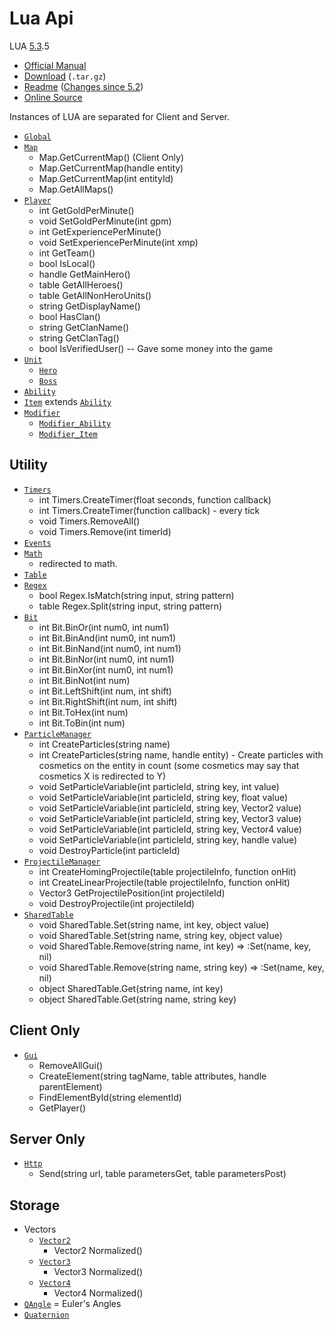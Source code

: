 # Lua Api

LUA [5.3](https://www.lua.org/versions.html#5.3).5
- [Official Manual](https://www.lua.org/manual/5.3/)
- [Download](https://www.lua.org/ftp/lua-5.3.5.tar.gz) (`.tar.gz`)
- [Readme](https://www.lua.org/manual/5.3/readme.html) ([Changes since 5.2](https://www.lua.org/manual/5.3/readme.html#changes))
- [Online Source](https://www.lua.org/source/5.3/)

Instances of LUA are separated for Client and Server.

- [`Global`](Global/)
- [`Map`](Map/)
  - Map.GetCurrentMap() (Client Only)
  - Map.GetCurrentMap(handle entity)
  - Map.GetCurrentMap(int entityId)
  - Map.GetAllMaps()
- [`Player`](Player/)
  - int GetGoldPerMinute()
  - void SetGoldPerMinute(int gpm)
  - int GetExperiencePerMinute()
  - void SetExperiencePerMinute(int xmp)
  - int GetTeam()
  - bool IsLocal()
  - handle GetMainHero()
  - table GetAllHeroes()
  - table GetAllNonHeroUnits()
  - string GetDisplayName()
  - bool HasClan()
  - string GetClanName()
  - string GetClanTag() 
  - bool IsVerifiedUser() -- Gave some money into the game
- [`Unit`](Unit/)
  - [`Hero`](Hero/)
  - [`Boss`](Boss/)
- [`Ability`](Ability/)
- [`Item`](Item/) extends [`Ability`](Ability/) 
- [`Modifier`](Modifier/)
  - [`Modifier_Ability`](Modifier/Ability/)
  - [`Modifier_Item`](Modifier/Item/)

## Utility
- [`Timers`](Timers/)
  - int Timers.CreateTimer(float seconds, function callback)
  - int Timers.CreateTimer(function callback) - every tick
  - void Timers.RemoveAll()
  - void Timers.Remove(int timerId)
- [`Events`](Events/)
- [`Math`](Math/)
  - redirected to math.
- [`Table`](Table/)
- [`Regex`](Regex/)
  - bool Regex.IsMatch(string input, string pattern)
  - table Regex.Split(string input, string pattern)
- [`Bit`](Bit/)
  - int Bit.BinOr(int num0, int num1)
  - int Bit.BinAnd(int num0, int num1)
  - int Bit.BinNand(int num0, int num1)
  - int Bit.BinNor(int num0, int num1)
  - int Bit.BinXor(int num0, int num1)
  - int Bit.BinNot(int num)
  - int Bit.LeftShift(int num, int shift)
  - int Bit.RightShift(int num, int shift)
  - int Bit.ToHex(int num)
  - int Bit.ToBin(int num)
- [`ParticleManager`](ParticleManager/)
  - int CreateParticles(string name)
  - int CreateParticles(string name, handle entity) - Create particles with cosmetics on the entity in count (some cosmetics may say that cosmetics X is redirected to Y)
  - void SetParticleVariable(int particleId, string key, int value)
  - void SetParticleVariable(int particleId, string key, float value)
  - void SetParticleVariable(int particleId, string key, Vector2 value)
  - void SetParticleVariable(int particleId, string key, Vector3 value)
  - void SetParticleVariable(int particleId, string key, Vector4 value)
  - void SetParticleVariable(int particleId, string key, handle value)
  - void DestroyParticle(int particleId)
- [`ProjectileManager`](ProjectileManager/)
  - int CreateHomingProjectile(table projectileInfo, function onHit)
  - int CreateLinearProjectile(table projectileInfo, function onHit)
  - Vector3 GetProjectilePosition(int projectileId)
  - void DestroyProjectile(int projectileId)
- [`SharedTable`](SharedTable/)
  - void SharedTable.Set(string name, int key, object value)
  - void SharedTable.Set(string name, string key, object value)
  - void SharedTable.Remove(string name, int key) => :Set(name, key, nil)
  - void SharedTable.Remove(string name, string key) => :Set(name, key, nil)
  - object SharedTable.Get(string name, int key)
  - object SharedTable.Get(string name, string key)

## Client Only
- [`Gui`](Gui/)
  - RemoveAllGui()
  - CreateElement(string tagName, table attributes, handle parentElement)
  - FindElementById(string elementId)
  - GetPlayer()

## Server Only
- [`Http`](Http/)
  - Send(string url, table parametersGet, table parametersPost)

## Storage
- Vectors
  - [`Vector2`](Vector2/)
    - Vector2 Normalized()
  - [`Vector3`](Vector3/)
    - Vector3 Normalized()
  - [`Vector4`](Vector4/)
    - Vector4 Normalized()
- [`QAngle`](QAngle/) = Euler's Angles
- [`Quaternion`](Quaternion/)